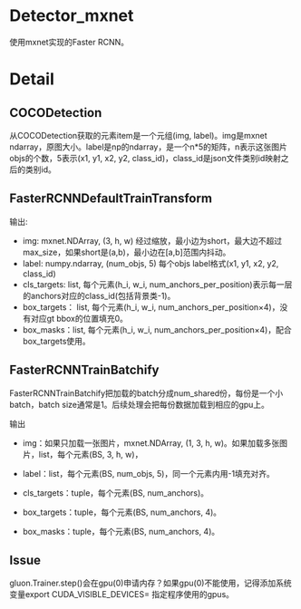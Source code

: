 # Detector_mxnet

使用mxnet实现的Faster RCNN。

# Detail

## COCODetection
从COCODetection获取的元素item是一个元组(img, label)。img是mxnet ndarray，原图大小。label是np的ndarray，是一个n*5的矩阵，n表示这张图片objs的个数，5表示(x1, y1, x2, y2, class_id)，class_id是json文件类别id映射之后的类别id。


## FasterRCNNDefaultTrainTransform
输出:
- img: mxnet.NDArray, (3, h, w) 经过缩放，最小边为short，最大边不超过max_size，如果short是(a,b)，最小边在[a,b]范围内抖动。
- label: numpy.ndarray, (num_objs, 5) 每个objs label格式(x1, y1, x2, y2, class_id)
- cls_targets: list, 每个元素(h_i, w_i, num_anchors_per_position)表示每一层的anchors对应的class_id(包括背景类-1)。
- box_targets： list, 每个元素(h_i, w_i, num_anchors_per_position×4)，没有对应gt bbox的位置填充0。
- box_masks：list, 每个元素(h_i, w_i, num_anchors_per_position×4)，配合box_targets使用。

## FasterRCNNTrainBatchify
FasterRCNNTrainBatchify把加载的batch分成num_shared份，每份是一个小batch，batch size通常是1。后续处理会把每份数据加载到相应的gpu上。

输出

- img：如果只加载一张图片，mxnet.NDArray, (1, 3, h, w)。如果加载多张图片，list，每个元素(BS, 3, h, w)，

- label：list，每个元素(BS, num_objs, 5)，同一个元素内用-1填充对齐。

- cls_targets：tuple，每个元素(BS, num_anchors)。

- box_targets：tuple，每个元素(BS, num_anchors, 4)。

- box_masks：tuple，每个元素(BS, num_anchors, 4)。



## Issue

gluon.Trainer.step()会在gpu(0)申请内存？如果gpu(0)不能使用，记得添加系统变量export CUDA_VISIBLE_DEVICES= 指定程序使用的gpus。